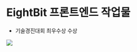 # EightBit 프론트엔드 작업물
- 기술경진대회 최우수상 수상

<img src="https://github.com/LANTOBOY/EightBitFrontend/assets/114972796/0e6914f8-bebf-450f-a9a8-fcdd82c55bd1" />
